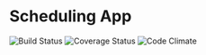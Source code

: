 # Scheduling App

![Build Status](https://codeship.com/projects/9aef4ef0-0989-0134-5e72-7247b3758444/status?branch=master)
![Coverage Status](https://coveralls.io/repos/evanlouden/exReg/badge.png)
![Code Climate](https://codeclimate.com/github/evanlouden/exReg.png)
